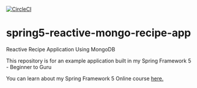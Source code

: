 [![CircleCI](https://circleci.com/gh/regrog/spring5-reactive-mongo-recipe-app.svg?style=svg)](https://circleci.com/gh/regrog/spring5-reactive-mongo-recipe-app)



# spring5-reactive-mongo-recipe-app
Reactive Recipe Application Using MongoDB

This repository is for an example application built in my Spring Framework 5 - Beginner to Guru

You can learn about my Spring Framework 5 Online course [here.](http://courses.springframework.guru/p/spring-framework-5-begginer-to-guru/?product_id=363173)